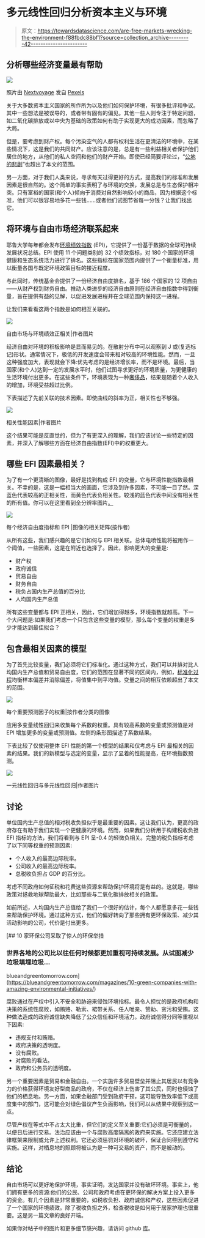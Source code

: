 # 多元线性回归分析资本主义与环境

> 原文：<https://towardsdatascience.com/are-free-markets-wrecking-the-environment-f88fbdc88bf1?source=collection_archive---------42----------------------->

## 分析哪些经济变量最有帮助

![](img/8dfd6647c745732811141ac5cff540a4.png)

照片由 [Nextvoyage](https://www.pexels.com/@nextvoyage?utm_content=attributionCopyText&utm_medium=referral&utm_source=pexels) 发自 [Pexels](https://www.pexels.com/photo/architecture-buildings-canada-city-457937/?utm_content=attributionCopyText&utm_medium=referral&utm_source=pexels)

关于大多数资本主义国家的所作所为以及他们如何保护环境，有很多批评和争议。其中一些想法是被误导的，或者带有固有的偏见。其他一些人则专注于特定问题，如二氧化碳排放或以中央为基础的政策如何有助于实现更大的成功因素，而忽略了大局。

但是，要考虑到财产权。每个污染空气的人都有权利生活在更清洁的环境中，在某些情况下，这是我们的共同财产。应该注意的是，总是有一些利益相关者保护他们居住的地方，从他们的私人空间和他们的财产开始。即使已经简要评论过，“[公地的悲剧](https://en.wikipedia.org/wiki/Tragedy_of_the_commons)”也超出了本文的范围。

另一方面，对于我们人类来说，寻求每天过得更好的方式，提高我们的标准和发展因素是很自然的。这个简单的事实表明了与环境的交换，发展总是与生态保护相冲突。只有富裕的国家(和个人)倾向于消费对自然影响较小的商品，因为根据这个标准，他们可以很容易地多花一些钱……或者他们试图节省每一分钱？让我们找出它。

## 将环境与自由市场经济联系起来

耶鲁大学每年都会发布[环境绩效指数](https://epi.yale.edu/epi-results/2020/component/epi) (EPI)，它提供了一份基于数据的全球可持续发展状况总结。EPI 使用 11 个问题类别的 32 个绩效指标，对 180 个国家的环境健康和生态系统活力进行了排名。这些指标在国家范围内提供了一个衡量标准，用以衡量各国与既定环境政策目标的接近程度。

与此同时，传统基金会提供了一份经济自由度排名，基于 186 个国家的 12 项自由——从财产权到财务自由。推动人类进步的经济自由原则在经济自由指数中得到衡量，旨在提供有益的见解，以促进发展进程并在全球范围内保持这一进程。

让我们来看看这两个指数是如何相互关联的。

![](img/2e9c3ca7b68c78c5af58623c72533437.png)

自由市场与环境绩效正相关|作者图片

经济自由对环境的积极影响是显而易见的。在散射分布中可以观察到 J 或(复选标记)形状。通常情况下，极低的开发速度会带来相对较高的环境性能。然而，一旦这种强度加大，表现就会下降:优先考虑的是经济增长率，而不是环境。最后，当国家(和个人)达到一定的发展水平时，他们试图寻求更好的环境质量，为更健康的生活环境付出更多。在这些条件下，环境表现为一种[奢侈品](https://en.wikipedia.org/wiki/Luxury_goods)，结果是随着个人收入的增加，环境受益超过比例。

下表描述了先前关联的技术因素。即使曲线的斜率为正，相关性也不够强。

![](img/a91713946a14b198a0266a1f5a835db2.png)

相关性能因素|作者图片

这个结果可能是反直觉的，但为了有更深入的理解，我们应该讨论一些特定的因素，并深入了解哪些方面在经济自由指数(EFI)中的权重更大。

## 哪些 EFI 因素最相关？

为了有一个更清晰的图像，最好是找到构成 EFI 的变量，它与环境性能指数最相关。不幸的是，这是一幅相当大的画面，它涉及到许多因素，不可能一目了然。深蓝色代表较高的正相关性，而黄色代表负相关性。较浅的蓝色代表中间没有相关性的所有值。你可以在这里看到全分辨率图片[。](https://i.ibb.co/34mGvBJ/heatmap.png)

![](img/ed45038dff51b56cf523e2f0707ea678.png)

每个经济自由度指标和 EPI |图像的相关矩阵(按作者)

从所有这些，我们感兴趣的是它们如何与 EPI 相关联。总体电喷性能将被用作一个阈值，一些因素，这是在附近也选择了。因此，影响更大的变量是:

*   财产权
*   政府诚信
*   贸易自由
*   财务自由
*   税负占国内生产总值的百分比
*   人均国内生产总值

所有这些变量都与 EPI 正相关，因此，它们增加得越多，环境指数就越高。下一个大问题是:如果我们考虑一个只包含这些变量的模型，那么每个变量的权重是多少才能达到最佳拟合？

## 包含最相关因素的模型

为了首先比较变量，我们必须将它们标准化。通过这种方式，我们可以并排对比人均国内生产总值和贸易自由度，它们的范围在显著不同的区间内，例如，[标准化过程](https://en.wikipedia.org/wiki/Standard_score#Calculation)均衡样本偏差并消除偏差，将值集中到平均值。变量之间的相互依赖超出了本文的范围。

![](img/40cf8103fde89f953df56facc445d0e4.png)

每个重要预测因子的权重|按作者分类的图像

应用多变量线性回归来收集每个系数的权重。具有较高系数的变量或预测值是对 EPI 增加更多的变量或预测值。左侧的条形图描述了系数结果。

下表比较了仅使用整体 EFI 性能的第一个模型的结果和仅考虑与 EPI 最相关的因素的结果。我们的新模型与选定的变量，显示了显着的性能提高，在环境指数预测。

![](img/eb305fe6616229245ed5ae04998bc29b.png)

一元线性回归与多元线性回归|作者图片

## 讨论

单位国内生产总值的相对税收负担似乎是最重要的因素。这让我们认为，更高的政府存在有助于我们实现一个更健康的环境。然而，如果我们分析用于构建税收负担 EFI 指标的方法，我们将看到与 EPI 呈-0.4 的轻微负相关。完整的税负指标考虑了以下同等权重的预测因素:

*   个人收入的最高边际税率。
*   公司收入的最高边际税率。
*   总税收负担占 GDP 的百分比。

考虑不同政府如何征税和花费这些资源来帮助保护环境将是有益的。这就是，哪些政策对拯救地球帮助最大，比如那些与二氧化碳排放相关的政策。

如前所述，人均国内生产总值给了我们一个很好的估计，每个人都愿意多花一些钱来帮助保护环境。通过这种方式，他们的偏好转向了那些拥有更环保政策、减少其活动影响的公司，代价是付出更多。

 [## 10 家环保公司采取了惊人的环保举措

### 世界各地的公司比以往任何时候都更加重视可持续发展。从试图减少垃圾填埋垃圾…

blueandgreentomorrow.com](https://blueandgreentomorrow.com/magazines/10-green-companies-with-amazing-environmental-initiatives/) 

腐败通过在产权中引入不安全和胁迫来侵蚀环境指标。最令人担忧的是政府机构和决策的系统性腐败，如贿赂、勒索、裙带关系、任人唯亲、赞助、贪污和受贿。这种做法造成的政府诚信缺失降低了公众信任和环境活力。政府诚信得分同等重视以下因素:

*   违规支付和贿赂。
*   政府决策的透明度。
*   没有腐败。
*   对腐败的看法。
*   政府和公务员的透明度。

另一个重要因素是贸易和金融自由。一个实施许多贸易壁垒并阻止其居民以有竞争力的价格获得环境友好型商品的政府，不仅在经济上伤害了其公民，同时也侵蚀了他们的栖息地。另一方面，如果金融部门受到政府干预，这可能导致效率低下或高度集中的部门，这可能会对绿色倡议产生负面影响，我们可以从结果中观察到这一点。

尽管产权在等式中不占太大比重，但它们的定义至关重要:它们必须是可衡量的，以便日后进行交易。法治应该由一个与腐败高度隔离的政府来实施。它还应建立法律框架来限制或允许上述权利。它还必须惩罚对环境的破坏，保证合同得到遵守和实施。这样，对栖息地的照顾将被认为是一种可交易的资产，而不是被动的。

## 结论

自由市场可以更好地保护环境，事实证明，发达国家并没有破坏环境。事实上，他们拥有更多的资源:他们的公民、公司和政府考虑在更环保的解决方案上投入更多的资金。有几个因素是非常重要的，如税收负担、政府诚信和产权，这些因素促进了一个国家的环境绩效。除了税收负担之外，检查税收是如何用于居家护理也很重要。这是另一篇文章的良好开端。

如果你对帖子中的图片和更多细节感兴趣，请访问 github [库](https://github.com/francomanca93/liberalismo-y-medioambiente/tree/augusto)。